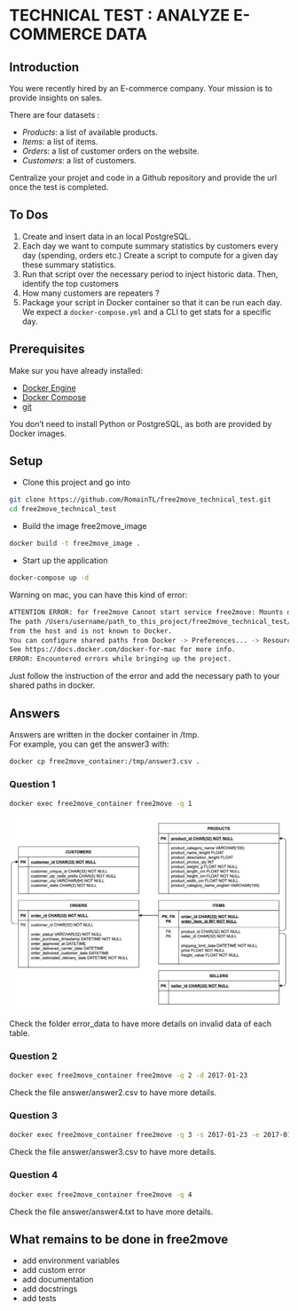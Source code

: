 # TECHNICAL TEST : ANALYZE E-COMMERCE DATA


## Introduction

You were recently hired by an E-commerce company. Your mission is to provide insights on sales.

There are four datasets :
* *Products*: a list of available products.
* *Items*: a list of items.
* *Orders*: a list of customer orders on the website.
* *Customers*: a list of customers.

Centralize your projet and code in a Github repository and provide the url once the test is completed.

## To Dos

1. Create and insert data in an local PostgreSQL.
2. Each day we want to compute summary statistics by customers every day (spending, orders etc.)
Create a script to compute for a given day these summary statistics.
3. Run that script over the necessary period to inject historic data. Then, identify the top customers
4. How many customers are repeaters ?
5. Package your script in Docker container so that it can be run each day. We expect a `docker-compose.yml` and a CLI to get stats for a specific day.


## Prerequisites

Make sur you have already installed:
  * [Docker Engine](https://docs.docker.com/get-docker/ "Docker Engine")
  * [Docker Compose](https://docs.docker.com/compose/install/ "Docker Compose")
  * [git](https://git-scm.com/book/en/v2/Getting-Started-Installing-Git "git")

You don’t need to install Python or PostgreSQL, as both are provided by Docker images.

## Setup

* Clone this project and go into
```bash
git clone https://github.com/RomainTL/free2move_technical_test.git
cd free2move_technical_test
```

* Build the image free2move_image
```bash
docker build -t free2move_image .
```

* Start up the application
```bash
docker-compose up -d
```
Warning on mac, you can have this kind of error:
```bash
ATTENTION ERROR: for free2move Cannot start service free2move: Mounts denied:
The path /Users/username/path_to_this_project/free2move_technical_test/data is not shared
from the host and is not known to Docker.
You can configure shared paths from Docker -> Preferences... -> Resources -> File Sharing.
See https://docs.docker.com/docker-for-mac for more info.
ERROR: Encountered errors while bringing up the project.
```
Just follow the instruction of the error and add the necessary path to your shared paths in docker.


## Answers


Answers are written in the docker container in /tmp.  
For example, you can get the answer3 with:
```bash
docker cp free2move_container:/tmp/answer3.csv .
```

### Question 1

```bash
docker exec free2move_container free2move -q 1
```

![tables](drawio/tables.png "tables")


Check the folder error_data to have more details on invalid data of each table.

### Question 2

```bash
docker exec free2move_container free2move -q 2 -d 2017-01-23
```
Check the file answer/answer2.csv to have more details.

### Question 3

```bash
docker exec free2move_container free2move -q 3 -s 2017-01-23 -e 2017-01-26
```
Check the file answer/answer3.csv to have more details.

### Question 4

```bash
docker exec free2move_container free2move -q 4
```
Check the file answer/answer4.txt to have more details.


## What remains to be done in free2move
  * add environment variables
  * add custom error
  * add documentation
  * add docstrings
  * add tests
